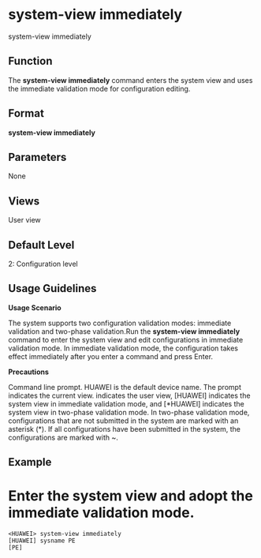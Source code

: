 system-view immediately
=======================

system-view immediately

Function
--------



The **system-view immediately** command enters the system view and uses the immediate validation mode for configuration editing.




Format
------

**system-view immediately**


Parameters
----------

None

Views
-----

User view


Default Level
-------------

2: Configuration level


Usage Guidelines
----------------

**Usage Scenario**

The system supports two configuration validation modes: immediate validation and two-phase validation.Run the **system-view immediately** command to enter the system view and edit configurations in immediate validation mode. In immediate validation mode, the configuration takes effect immediately after you enter a command and press Enter.

**Precautions**

Command line prompt. HUAWEI is the default device name. The prompt indicates the current view. <HUAWEI> indicates the user view, [HUAWEI] indicates the system view in immediate validation mode, and [\*HUAWEI] indicates the system view in two-phase validation mode. In two-phase validation mode, configurations that are not submitted in the system are marked with an asterisk (\*). If all configurations have been submitted in the system, the configurations are marked with ~.


Example
-------

# Enter the system view and adopt the immediate validation mode.
```
<HUAWEI> system-view immediately
[HUAWEI] sysname PE
[PE]

```